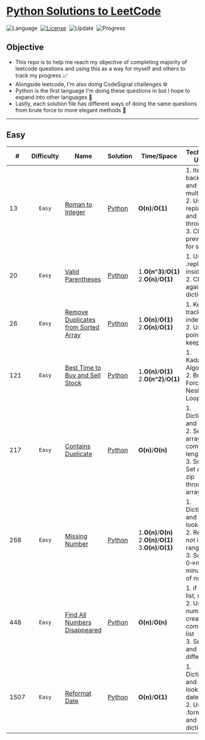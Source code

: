 # [Python Solutions to LeetCode](https://leetcode.com/problemset/all/)

![Language](https://img.shields.io/badge/language-Python%20%20%20-blue.svg)&nbsp;
[![License](https://img.shields.io/badge/license-MIT-blue.svg)](./LICENSE.md)&nbsp;
![Update](https://img.shields.io/badge/update-daily-green.svg)&nbsp;
![Progress](https://img.shields.io/badge/progress-7%20%2F%202147-ff69b4.svg)&nbsp;

## Objective
* This repo is to help me reach my objective of completing majority of leetcode questions and using this as a way for myself and others to track my progress 📈
* Alongside leetcode, I'm also doing CodeSignal challenges ⚙️
* Python is the first language I'm doing these questions in but I hope to expand into other languages 🐍
* Lastly, each solution file has different ways of doing the same questions from brute force to more elegant methods 🔁

---

## Easy

|#|Difficulty|Name|Solution|Time/Space|Technique Used|
|---|:------:|-----|------|------|-----|
|13|`Easy`|[Roman to Integer](https://leetcode.com/problems/roman-to-integer/)|[Python](./easy/13romantointeger.py)|**O(n)**/**O(1)**|1. Iterate backwards and multiply<br>2. Use replace() and iterate through<br>3. Check if prev value for smaller|
|20|`Easy`|[Valid Parentheses](https://leetcode.com/problems/valid-parentheses/)|[Python](./easy/20validparentheses.py)|1.**O(n^3)**/**O(1)**<br>2.**O(n)**/**O(1)**|1. Use .replace inside loop<br>2. Check against dictionary|
|26|`Easy`|[Remove Duplicates from Sorted Array](https://leetcode.com/problems/remove-duplicates-from-sorted-array/)|[Python](./easy/26removeduplicatesfromsortedarray.py)|1.**O(n)**/**O(1)**<br>2.**O(n)**/**O(1)**|1. Keep track of index<br>2. Use two pointers to keep track|
|121|`Easy`|[Best Time to Buy and Sell Stock](https://leetcode.com/problems/best-time-to-buy-and-sell-stock/)|[Python](./easy/121besttimetobuyandsellstock.py)|1.**O(n)**/**O(1)**<br>2.**O(n^2)**/**O(1)**|1. Kadane's Algorithm<br>2. Brute Force - Nested For Loop|
|217|`Easy`|[Contains Duplicate](https://leetcode.com/problems/contains-duplicate/)|[Python](./easy/217containsduplicate.py)|**O(n)**/**O(n)**|1. Dictionary and iterate <br>2. Set the array and compare lengths<br>3. Sort, Set and zip through array|
|268|`Easy`|[Missing Number](https://leetcode.com/problems/missing-number/)|[Python](./easy/268missingnumber.py)|1.**O(n)**/**O(n)**<br>2.**O(n)**/**O(1)**<br>3.**O(n)**/**O(1)**|1. Dictionary and lookup<br>2. Return if not in range<br>3. Sum of 0->n minus sum of nums|
|448|`Easy`|[Find All Numbers Disappeared](https://leetcode.com/problems/find-all-numbers-disappeared-in-an-array/)|[Python](./easy/448findallnumbersdisappeared.py)|**O(n)**/**O(n)**|1. if not in list, return<br>2. Use numpy to create a compare list<br>3. Set(list) and return difference|
|1507|`Easy`|[Reformat Date](https://leetcode.com/problems/reformat-date/)|[Python](./easy/1507reformatdate.py)|**O(n)**/**O(1)**|1. Dictionary and lookup date <br>2. Use .format and dictionary|



<!-- ---|``|[]()|[Python]()|**O()**|**O()**|----Note---| -->
